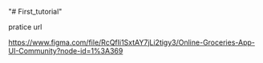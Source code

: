 "# First_tutorial" 

pratice url

https://www.figma.com/file/RcQfIi1SxtAY7jLi2tigy3/Online-Groceries-App-UI-Community?node-id=1%3A369
